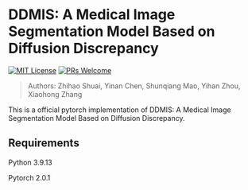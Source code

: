 # DDMIS: A Medical Image Segmentation Model Based on Diffusion Discrepancy

[![MIT License](https://img.shields.io/badge/license-MIT-green.svg)](https://opensource.org/licenses/MIT) [![PRs Welcome](https://img.shields.io/badge/PRs-welcome-brightgreen.svg?style=flat-square)](http://makeapullrequest.com)
<!-- TOC -->

> Authors: Zhihao Shuai, Yinan Chen, Shunqiang Mao, Yihan Zhou, Xiaohong Zhang

This is a official pytorch implementation of DDMIS: A Medical Image Segmentation Model Based on Diffusion Discrepancy.

## Requirements
Python 3.9.13

Pytorch 2.0.1


